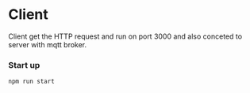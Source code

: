 # Client

Client get the HTTP request and run on port 3000 and also conceted to server with mqtt broker.


### Start up
```
npm run start
```